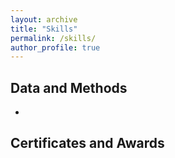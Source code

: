 ```yaml
---
layout: archive
title: "Skills"
permalink: /skills/
author_profile: true
---
```


## Data and Methods

- 






## Certificates and Awards


